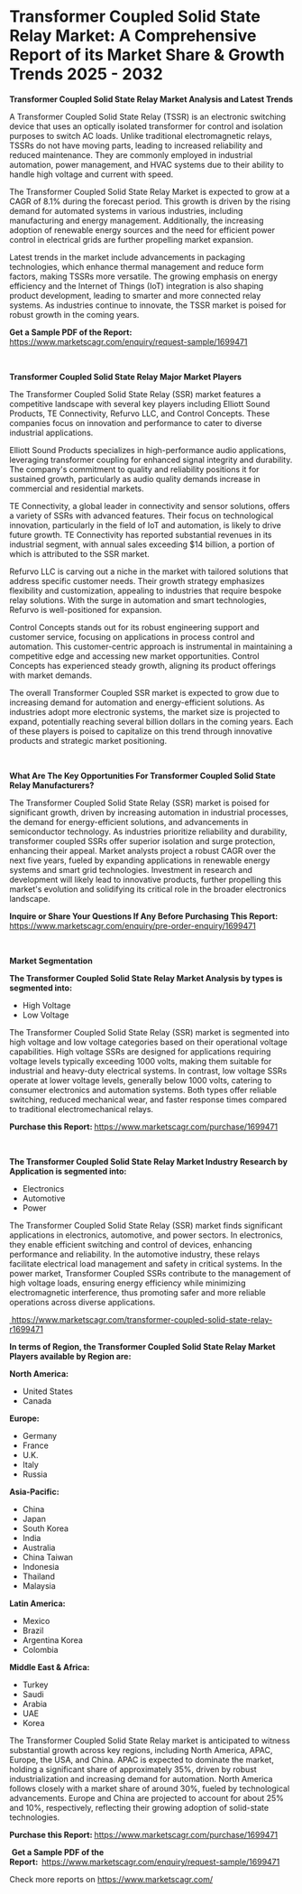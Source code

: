 <p><h1>Transformer Coupled Solid State Relay Market: A Comprehensive Report of its Market Share & Growth Trends 2025 - 2032</h1></p><p><strong>Transformer Coupled Solid State Relay Market Analysis and Latest Trends</strong></p>
<p><p>A Transformer Coupled Solid State Relay (TSSR) is an electronic switching device that uses an optically isolated transformer for control and isolation purposes to switch AC loads. Unlike traditional electromagnetic relays, TSSRs do not have moving parts, leading to increased reliability and reduced maintenance. They are commonly employed in industrial automation, power management, and HVAC systems due to their ability to handle high voltage and current with speed.</p><p>The Transformer Coupled Solid State Relay Market is expected to grow at a CAGR of 8.1% during the forecast period. This growth is driven by the rising demand for automated systems in various industries, including manufacturing and energy management. Additionally, the increasing adoption of renewable energy sources and the need for efficient power control in electrical grids are further propelling market expansion. </p><p>Latest trends in the market include advancements in packaging technologies, which enhance thermal management and reduce form factors, making TSSRs more versatile. The growing emphasis on energy efficiency and the Internet of Things (IoT) integration is also shaping product development, leading to smarter and more connected relay systems. As industries continue to innovate, the TSSR market is poised for robust growth in the coming years.</p></p>
<p><strong>Get a Sample PDF of the Report:&nbsp;</strong> <a href="https://www.marketscagr.com/enquiry/request-sample/1699471?utm_campaign=2468&utm_medium=2&utm_source=Github&utm_content=ia&utm_term=27032025&utm_id=transformer-coupled-solid-state-relay">https://www.marketscagr.com/enquiry/request-sample/1699471</a></p>
<p>&nbsp;</p>
<p><strong>Transformer Coupled Solid State Relay Major Market Players</strong></p>
<p><p>The Transformer Coupled Solid State Relay (SSR) market features a competitive landscape with several key players including Elliott Sound Products, TE Connectivity, Refurvo LLC, and Control Concepts. These companies focus on innovation and performance to cater to diverse industrial applications.</p><p>Elliott Sound Products specializes in high-performance audio applications, leveraging transformer coupling for enhanced signal integrity and durability. The company's commitment to quality and reliability positions it for sustained growth, particularly as audio quality demands increase in commercial and residential markets.</p><p>TE Connectivity, a global leader in connectivity and sensor solutions, offers a variety of SSRs with advanced features. Their focus on technological innovation, particularly in the field of IoT and automation, is likely to drive future growth. TE Connectivity has reported substantial revenues in its industrial segment, with annual sales exceeding $14 billion, a portion of which is attributed to the SSR market.</p><p>Refurvo LLC is carving out a niche in the market with tailored solutions that address specific customer needs. Their growth strategy emphasizes flexibility and customization, appealing to industries that require bespoke relay solutions. With the surge in automation and smart technologies, Refurvo is well-positioned for expansion.</p><p>Control Concepts stands out for its robust engineering support and customer service, focusing on applications in process control and automation. This customer-centric approach is instrumental in maintaining a competitive edge and accessing new market opportunities. Control Concepts has experienced steady growth, aligning its product offerings with market demands.</p><p>The overall Transformer Coupled SSR market is expected to grow due to increasing demand for automation and energy-efficient solutions. As industries adopt more electronic systems, the market size is projected to expand, potentially reaching several billion dollars in the coming years. Each of these players is poised to capitalize on this trend through innovative products and strategic market positioning.</p></p>
<p>&nbsp;</p>
<p><strong>What Are The Key Opportunities For Transformer Coupled Solid State Relay Manufacturers?</strong></p>
<p><p>The Transformer Coupled Solid State Relay (SSR) market is poised for significant growth, driven by increasing automation in industrial processes, the demand for energy-efficient solutions, and advancements in semiconductor technology. As industries prioritize reliability and durability, transformer coupled SSRs offer superior isolation and surge protection, enhancing their appeal. Market analysts project a robust CAGR over the next five years, fueled by expanding applications in renewable energy systems and smart grid technologies. Investment in research and development will likely lead to innovative products, further propelling this market's evolution and solidifying its critical role in the broader electronics landscape.</p></p>
<p><strong>Inquire or Share Your Questions If Any Before Purchasing This Report:</strong> <a href="https://www.marketscagr.com/enquiry/pre-order-enquiry/1699471?utm_campaign=2468&utm_medium=2&utm_source=Github&utm_content=ia&utm_term=27032025&utm_id=transformer-coupled-solid-state-relay">https://www.marketscagr.com/enquiry/pre-order-enquiry/1699471</a></p>
<p>&nbsp;</p>
<p><strong>Market Segmentation</strong></p>
<p><strong>The Transformer Coupled Solid State Relay Market Analysis by types is segmented into:</strong></p>
<p><ul><li>High Voltage</li><li>Low Voltage</li></ul></p>
<p><p>The Transformer Coupled Solid State Relay (SSR) market is segmented into high voltage and low voltage categories based on their operational voltage capabilities. High voltage SSRs are designed for applications requiring voltage levels typically exceeding 1000 volts, making them suitable for industrial and heavy-duty electrical systems. In contrast, low voltage SSRs operate at lower voltage levels, generally below 1000 volts, catering to consumer electronics and automation systems. Both types offer reliable switching, reduced mechanical wear, and faster response times compared to traditional electromechanical relays.</p></p>
<p><strong>Purchase this Report:&nbsp;</strong><a href="https://www.marketscagr.com/purchase/1699471?utm_campaign=2468&utm_medium=2&utm_source=Github&utm_content=ia&utm_term=27032025&utm_id=transformer-coupled-solid-state-relay">https://www.marketscagr.com/purchase/1699471</a></p>
<p>&nbsp;</p>
<p><strong>The Transformer Coupled Solid State Relay Market Industry Research by Application is segmented into:</strong></p>
<p><ul><li>Electronics</li><li>Automotive</li><li>Power</li></ul></p>
<p><p>The Transformer Coupled Solid State Relay (SSR) market finds significant applications in electronics, automotive, and power sectors. In electronics, they enable efficient switching and control of devices, enhancing performance and reliability. In the automotive industry, these relays facilitate electrical load management and safety in critical systems. In the power market, Transformer Coupled SSRs contribute to the management of high voltage loads, ensuring energy efficiency while minimizing electromagnetic interference, thus promoting safer and more reliable operations across diverse applications.</p></p>
<p><a href="https://www.marketscagr.com/transformer-coupled-solid-state-relay-r1699471?utm_campaign=2468&utm_medium=2&utm_source=Github&utm_content=ia&utm_term=27032025&utm_id=transformer-coupled-solid-state-relay">&nbsp;https://www.marketscagr.com/transformer-coupled-solid-state-relay-r1699471</a></p>
<p><strong>In terms of Region, the Transformer Coupled Solid State Relay Market Players available by Region are:</strong></p>
<p>
    <p> <strong> North America: </strong>
        <ul>
            <li>United States</li>
            <li>Canada</li>
        </ul>
        </p> 
    <p> <strong> Europe: </strong>
        <ul>
            <li>Germany</li>
            <li>France</li>
            <li>U.K.</li>
            <li>Italy</li>
            <li>Russia</li>
        </ul>
        </p> 
    <p> <strong> Asia-Pacific: </strong>
        <ul>
            <li>China</li>
            <li>Japan</li>
            <li>South Korea</li>
            <li>India</li>
            <li>Australia</li>
            <li>China Taiwan</li>
            <li>Indonesia</li>
            <li>Thailand</li>
            <li>Malaysia</li>
        </ul>
        </p> 
    <p> <strong> Latin America: </strong>
        <ul>
            <li>Mexico</li>
            <li>Brazil</li>
            <li>Argentina Korea</li>
            <li>Colombia</li>
        </ul>
        </p> 
    <p> <strong> Middle East & Africa: </strong>
        <ul>
            <li>Turkey</li>
            <li>Saudi</li>
            <li>Arabia</li>
            <li>UAE</li>
            <li>Korea</li>
        </ul>
    </p>
    </p>
<p><p>The Transformer Coupled Solid State Relay market is anticipated to witness substantial growth across key regions, including North America, APAC, Europe, the USA, and China. APAC is expected to dominate the market, holding a significant share of approximately 35%, driven by robust industrialization and increasing demand for automation. North America follows closely with a market share of around 30%, fueled by technological advancements. Europe and China are projected to account for about 25% and 10%, respectively, reflecting their growing adoption of solid-state technologies.</p></p>
<p><strong>Purchase this Report: </strong><a href="https://www.marketscagr.com/purchase/1699471?utm_campaign=2468&utm_medium=2&utm_source=Github&utm_content=ia&utm_term=27032025&utm_id=transformer-coupled-solid-state-relay">https://www.marketscagr.com/purchase/1699471</a></p>
<p>&nbsp;<strong>Get a Sample PDF of the Report:&nbsp;&nbsp;</strong><a href="https://www.marketscagr.com/enquiry/request-sample/1699471?utm_campaign=2468&utm_medium=2&utm_source=Github&utm_content=ia&utm_term=27032025&utm_id=transformer-coupled-solid-state-relay">https://www.marketscagr.com/enquiry/request-sample/1699471</a></p>
<p><strong></strong></p>
<p>Check more reports on <a href="https://www.marketscagr.com/?utm_campaign=2468&utm_medium=2&utm_source=Github&utm_content=ia&utm_term=27032025&utm_id=transformer-coupled-solid-state-relay">https://www.marketscagr.com/</a></p>